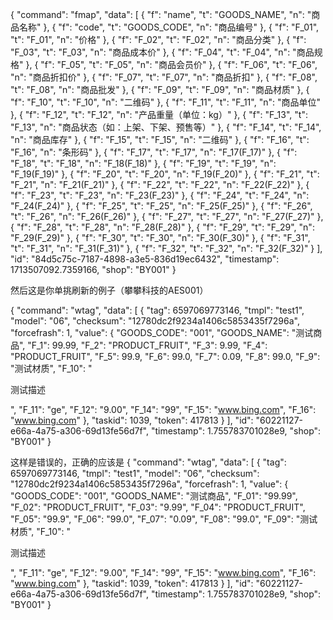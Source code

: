 {
  "command": "fmap",
  "data": [
    { "f": "name", "t": "GOODS_NAME", "n": "商品名称" },
    { "f": "code", "t": "GOODS_CODE", "n": "商品编号" },
    { "f": "F_01", "t": "F_01", "n": "价格" },
    { "f": "F_02", "t": "F_02", "n": "商品分类" },
    { "f": "F_03", "t": "F_03", "n": "商品成本价" },
    { "f": "F_04", "t": "F_04", "n": "商品规格" },
    { "f": "F_05", "t": "F_05", "n": "商品会员价" },
    { "f": "F_06", "t": "F_06", "n": "商品折扣价" },
    { "f": "F_07", "t": "F_07", "n": "商品折扣" },
    { "f": "F_08", "t": "F_08", "n": "商品批发" },
    { "f": "F_09", "t": "F_09", "n": "商品材质" },
    { "f": "F_10", "t": "F_10", "n": "二维码" },
    { "f": "F_11", "t": "F_11", "n": "商品单位" },
    { "f": "F_12", "t": "F_12", "n": "产品重量（单位：kg）" },
    { "f": "F_13", "t": "F_13", "n": "商品状态（如：上架、下架、预售等）" },
    { "f": "F_14", "t": "F_14", "n": "商品库存" },
    { "f": "F_15", "t": "F_15", "n": "二维码" },
    { "f": "F_16", "t": "F_16", "n": "条形码" },
    { "f": "F_17", "t": "F_17", "n": "F_17(F_17)" },
    { "f": "F_18", "t": "F_18", "n": "F_18(F_18)" },
    { "f": "F_19", "t": "F_19", "n": "F_19(F_19)" },
    { "f": "F_20", "t": "F_20", "n": "F_19(F_20)" },
    { "f": "F_21", "t": "F_21", "n": "F_21(F_21)" },
    { "f": "F_22", "t": "F_22", "n": "F_22(F_22)" },
    { "f": "F_23", "t": "F_23", "n": "F_23(F_23)" },
    { "f": "F_24", "t": "F_24", "n": "F_24(F_24)" },
    { "f": "F_25", "t": "F_25", "n": "F_25(F_25)" },
    { "f": "F_26", "t": "F_26", "n": "F_26(F_26)" },
    { "f": "F_27", "t": "F_27", "n": "F_27(F_27)" },
    { "f": "F_28", "t": "F_28", "n": "F_28(F_28)" },
    { "f": "F_29", "t": "F_29", "n": "F_29(F_29)" },
    { "f": "F_30", "t": "F_30", "n": "F_30(F_30)" },
    { "f": "F_31", "t": "F_31", "n": "F_31(F_31)" },
    { "f": "F_32", "t": "F_32", "n": "F_32(F_32)" }
  ],
  "id": "84d5c75c-7187-4898-a3e5-836d19ec6432",
  "timestamp": 1713507092.7359166,
  "shop": "BY001"
}





然后这是你单挑刷新的例子（攀攀科技的AES001）

{
  "command": "wtag",
  "data": [
    {
      "tag": 6597069773146,
      "tmpl": "test1",
      "model": "06",
      "checksum": "12780dc2f9234a1406c5853435f7296a",
      "forcefrash": 1,
      "value": {
        "GOODS_CODE": "001",
        "GOODS_NAME": "测试商品",
        "F_1": 99.99,
        "F_2": "PRODUCT_FRUIT",
        "F_3": 9.99,
        "F_4": "PRODUCT_FRUIT",
        "F_5": 99.9,
        "F_6": 99.0,
        "F_7": 0.09,
        "F_8": 99.0,
        "F_9": "测试材质",
        "F_10": "<p>测试描述</p>",
        "F_11": "ge",
        "F_12": "9.00",
        "F_14": "99",
        "F_15": "www.bing.com",
        "F_16": "www.bing.com"
      },
      "taskid": 1039,
      "token": 417813
    }
  ],
  "id": "60221127-e66a-4a75-a306-69d13fe56d7f",
  "timestamp": 1.755783701028e9,
  "shop": "BY001"
}

这样是错误的，正确的应该是
{
  "command": "wtag",
  "data": [
    {
      "tag": 6597069773146,
      "tmpl": "test1",
      "model": "06",
      "checksum": "12780dc2f9234a1406c5853435f7296a",
      "forcefrash": 1,
      "value": {
        "GOODS_CODE": "001",
        "GOODS_NAME": "测试商品",
        "F_01": "99.99",
        "F_02": "PRODUCT_FRUIT",
        "F_03": "9.99",
        "F_04": "PRODUCT_FRUIT",
        "F_05": "99.9",
        "F_06": "99.0",
        "F_07": "0.09",
        "F_08": "99.0",
        "F_09": "测试材质",
        "F_10": "<p>测试描述</p>",
        "F_11": "ge",
        "F_12": "9.00",
        "F_14": "99",
        "F_15": "www.bing.com",
        "F_16": "www.bing.com"
      },
      "taskid": 1039,
      "token": 417813
    }
  ],
  "id": "60221127-e66a-4a75-a306-69d13fe56d7f",
  "timestamp": 1.755783701028e9,
  "shop": "BY001"
}
